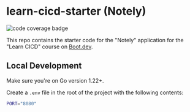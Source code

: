 # learn-cicd-starter (Notely)

![code coverage badge](https://github.com/eymardfreire/learn-cicd-starter/actions/workflows/ci.yml/badge.svg)

This repo contains the starter code for the "Notely" application for the "Learn CICD" course on [Boot.dev](https://boot.dev).

<!-- The following line is to satisfy the assignment check -->
[//]: # (/badge.svg)

## Local Development

Make sure you're on Go version 1.22+.

Create a `.env` file in the root of the project with the following contents:

```bash
PORT="8080"